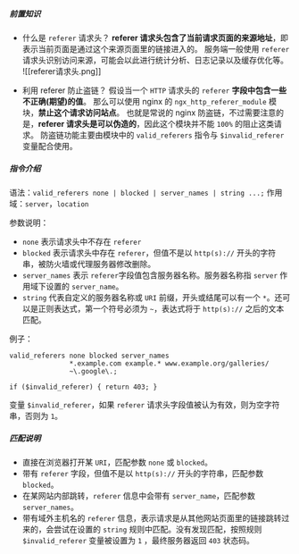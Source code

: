 ##### 前置知识
- 什么是 `referer` 请求头？
**referer 请求头包含了当前请求页面的来源地址**，即表示当前页面是通过这个来源页面里的链接进入的。
服务端一般使用 `referer` 请求头识别访问来源，可能会以此进行统计分析、日志记录以及缓存优化等。
![[referer请求头.png]]

- 利用 referer 防止盗链？
假设当一个 `HTTP` 请求头的 `referer` **字段中包含一些不正确(期望)的值**。
那么可以使用 nginx 的 `ngx_http_referer_module` 模块，**禁止这个请求访问站点**。
也就是常说的 nginx 防盗链，不过需要注意的是，**referer 请求头是可以伪造的**，因此这个模块并不能 `100%` 的阻止这类请求。
防盗链功能主要由模块中的 `valid_referers` 指令与 `$invalid_referer` 变量配合使用。

##### 指令介绍
语法：`valid_referers none | blocked | server_names | string ...;`
作用域：`server`，`location`

参数说明：
- `none` 表示请求头中不存在 `referer`
- `blocked` 表示请求头中存在 `referer`，但值不是以 `http(s)://` 开头的字符串，被防火墙或代理服务器修改删除。
- `server_names` 表示 `referer`字段值包含服务器名称。服务器名称指 `server` 作用域下设置的 `server_name`。
- `string` 代表自定义的服务器名称或 `URI` 前缀，开头或结尾可以有一个 `*`。还可以是正则表达式，第一个符号必须为 `~`，表达式将于 `http(s)://` 之后的文本匹配。

例子：

```nginx
valid_referers none blocked server_names
               *.example.com example.* www.example.org/galleries/
               ~\.google\.;

if ($invalid_referer) { return 403; }
```

变量 `$invalid_referer`，如果 `referer` 请求头字段值被认为有效，则为空字符串，否则为 `1`。

##### 匹配说明
- 直接在浏览器打开某 `URI`，匹配参数 `none` 或 `blocked`。
- 带有 `referer` 字段，但值不是以 `http(s)://` 开头的字符串，匹配参数 `blocked`。
- 在某网站内部跳转，`referer` 信息中会带有 `server_name`，匹配参数 `server_names`。
- 带有域外主机名的 `referer` 信息，表示请求是从其他网站页面里的链接跳转过来的，会尝试在设置的 `string` 规则中匹配。没有发现匹配，按照规则 `$invalid_referer` 变量被设置为 `1` ，最终服务器返回 `403` 状态码。

